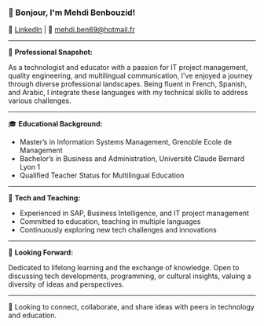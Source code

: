 ### 👋 Bonjour, I'm Mehdi Benbouzid!

🔗 [LinkedIn](https://www.linkedin.com/in/benbouzid-mehdi) | 📧 [mehdi.ben69@hotmail.fr](mailto:mehdi.ben69@hotmail.fr)

---

🌟 **Professional Snapshot:**

As a technologist and educator with a passion for IT project management, quality engineering, and multilingual communication, I've enjoyed a journey through diverse professional landscapes. Being fluent in French, Spanish, and Arabic, I integrate these languages with my technical skills to address various challenges.

---

🎓 **Educational Background:**

- Master’s in Information Systems Management, Grenoble Ecole de Management
- Bachelor’s in Business and Administration, Université Claude Bernard Lyon 1
- Qualified Teacher Status for Multilingual Education

---

💼 **Tech and Teaching:**

- Experienced in SAP, Business Intelligence, and IT project management
- Committed to education, teaching in multiple languages
- Continuously exploring new tech challenges and innovations

---

🔭 **Looking Forward:**

Dedicated to lifelong learning and the exchange of knowledge. Open to discussing tech developments, programming, or cultural insights, valuing a diversity of ideas and perspectives.

---

🤝 Looking to connect, collaborate, and share ideas with peers in technology and education.

